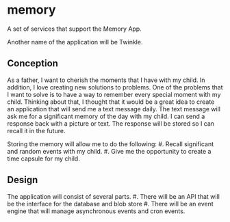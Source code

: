 # memory
A set of services that support the Memory App.

Another name of the application will be Twinkle.

## Conception
As a father, I want to cherish the moments that I have with my child. In addition, I love creating new solutions to problems. One of the problems that I want to solve is to have a way to remember every special moment with my child. Thinking about that, I thought that it would be a great idea to create an application that will send me a text message daily. The text message will ask me for a significant memory of the day with my child. I can send a response back with a picture or text. The response will be stored so I can recall it in the future.

Storing the memory will allow me to do the following:
#. Recall significant and random events with my child.
#. Give me the opportunity to create a time capsule for my child.

## Design
The application will consist of several parts.
#. There will be an API that will be the interface for the database and blob store
#. There will be an event engine that will manage asynchronous events and cron events.
